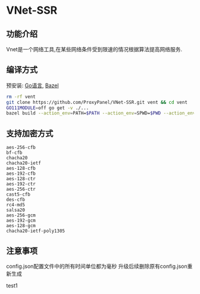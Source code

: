 # VNet-SSR

## 功能介绍
Vnet是一个网络工具,在某些网络条件受到限速的情况根据算法提高网络服务.

## 编译方式
预安装: [Go语言](https://golang.org/), [Bazel](https://docs.bazel.build/)
```sh
rm -rf vent
git clone https://github.com/ProxyPanel/VNet-SSR.git vent && cd vent
GO111MODULE=off go get -v ./...
bazel build --action_env=PATH=$PATH --action_env=SPWD=$PWD --action_env=GOPATH=$(go env GOPATH) --action_env=GOCACHE=$(go env GOCACHE) --spawn_strategy local //release:vnet_linux_amd64_package
```

## 支持加密方式
```
aes-256-cfb
bf-cfb
chacha20
chacha20-ietf
aes-128-cfb
aes-192-cfb
aes-128-ctr
aes-192-ctr
aes-256-ctr
cast5-cfb
des-cfb
rc4-md5
salsa20
aes-256-gcm
aes-192-gcm
aes-128-gcm
chacha20-ietf-poly1305
```

## 注意事项
config.json配置文件中的所有时间单位都为毫秒
升级后续删除原有config.json重新生成


test1